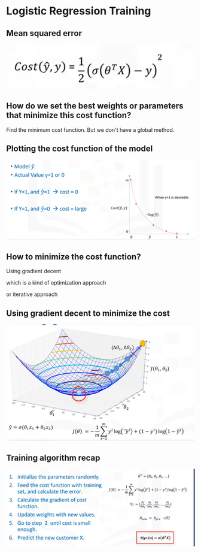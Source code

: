 # Logistic Regression Training

## Mean squared error

![](../.gitbook/assets/image%20%2811%29.png)

## How do we set the best weights or parameters that minimize this cost function?

Find the minimum cost function. But we don't have a global method.

## Plotting the cost function of the model

![](../.gitbook/assets/image%20%2875%29.png)

## How to minimize the cost function?

Using gradient decent

which is  a kind of optimization approach

or iterative approach 

## Using gradient decent to minimize the cost

![](../.gitbook/assets/image%20%2834%29.png)

## Training algorithm recap

![](../.gitbook/assets/image%20%2827%29.png)

